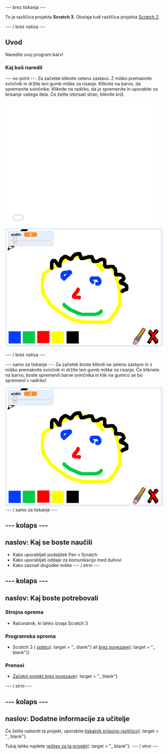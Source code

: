 \--- brez tiskanja \---

To je različica projekta **Scratch 3**. Obstaja tudi različica projekta [Scratch 2](https://projects.raspberrypi.org/en/projects/paint-box-scratch2).

\--- / brez natisa \---

## Uvod

Naredite svoj program barv!

### Kaj boš naredil

\--- no-print \--- Za začetek kliknite zeleno zastavo. Z miško premaknite svinčnik in držite levi gumb miške za risanje. Kliknite na barvo, da spremenite svinčnike. Kliknite na radirko, da jo spremenite in uporabite za brisanje vašega dela. Če želite izbrisati stran, kliknite križ.

<div class="scratch-preview">
  <iframe allowtransparency="true" width="485" height="402" src="//scratch.mit.edu/projects/embed/267243161/?autostart=false" frameborder="0" scrolling="no"></iframe>
  <img src="images/showcase.png">
</div>

\--- / brez natisa \---

\--- samo za tiskanje \--- Za začetek boste kliknili na zeleno zastavo in z miško premaknite svinčnik in držite levi gumb miške za risanje. Če kliknete na barvo, boste spremenili barve svinčnika in klik na gumico se bo spremenil v radirko!

![izložba](images/showcase.png) \--- / samo za tiskanje \---

## \--- kolaps \---

## naslov: Kaj se boste naučili

+ Kako uporabljati podaljšek Pen v Scratch
+ Kako uporabljati oddaje za komunikacijo med duhovi
+ Kako zaznati dogodke miške \--- / strni \---

## \--- kolaps \---

## naslov: Kaj boste potrebovali

### Strojna oprema

+ Računalnik, ki lahko izvaja Scratch 3

### Programska oprema

+ Scratch 3 ( [spletu](http://rpf.io/scratchon){: target = "_ blank"} ali [brez povezave](http://rpf.io/scratchoff){: target = "_ blank"})

### Prenosi

+ [Začetni projekt brez povezave](http://rpf.io/p/en/paint-box-go){: target = "_ blank"}

\--- / strni \---

## \--- kolaps \---

## naslov: Dodatne informacije za učitelje

Če želite natisniti ta projekt, uporabite [tiskalnik prijazno različico](https://projects.raspberrypi.org/en/projects/paint-box/print){: target = "_ blank"}.

Tukaj lahko najdete [rešitev za ta projekt](http://rpf.io/p/en/paint-box-get){: target = "_ blank"}. \--- / strni \---